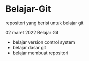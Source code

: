 # Belajar-Git
repositori yang berisi untuk belajar git

02 maret 2022
Belajar Git
- belajar version control system
- belajar dasar git
- belajar membuat repositori
